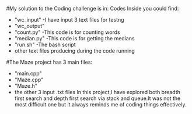 #My solution to the Coding challenge is in: Codes
Inside you could find:
* "wc_input"    -I have input 3 text files for testng
* "wc_output"
* "count.py"   -This code is for counting words
* "median.py"   -This code is for getting the medians
* "run.sh"      -The bash script
* other text files producing during the code running 

#The Maze project has 3 main files:
* "main.cpp"
* "Maze.cpp"
* "Maze.h"
* the other 3 input .txt files
In this project,I have explored both breadth first search and depth first search via stack and queue.It was not the most difficult one but it always reminds me of coding things effectively.
